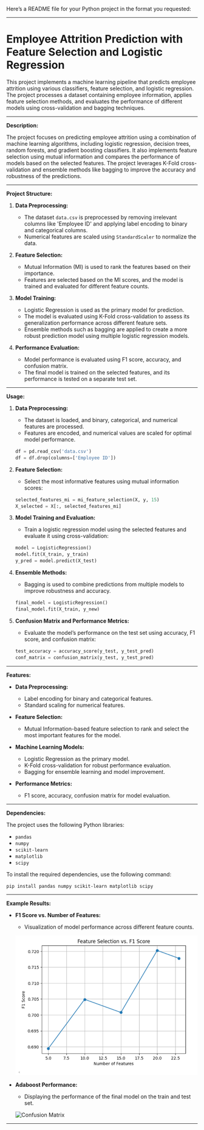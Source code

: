 Here’s a README file for your Python project in the format you requested:

---

# Employee Attrition Prediction with Feature Selection and Logistic Regression

This project implements a machine learning pipeline that predicts employee attrition using various classifiers, feature selection, and logistic regression. The project processes a dataset containing employee information, applies feature selection methods, and evaluates the performance of different models using cross-validation and bagging techniques.

---

**Description:**

The project focuses on predicting employee attrition using a combination of machine learning algorithms, including logistic regression, decision trees, random forests, and gradient boosting classifiers. It also implements feature selection using mutual information and compares the performance of models based on the selected features. The project leverages K-Fold cross-validation and ensemble methods like bagging to improve the accuracy and robustness of the predictions.

---

**Project Structure:**

1. **Data Preprocessing:**
   - The dataset `data.csv` is preprocessed by removing irrelevant columns like 'Employee ID' and applying label encoding to binary and categorical columns.
   - Numerical features are scaled using `StandardScaler` to normalize the data.

2. **Feature Selection:**
   - Mutual Information (MI) is used to rank the features based on their importance. 
   - Features are selected based on the MI scores, and the model is trained and evaluated for different feature counts.

3. **Model Training:**
   - Logistic Regression is used as the primary model for prediction.
   - The model is evaluated using K-Fold cross-validation to assess its generalization performance across different feature sets.
   - Ensemble methods such as bagging are applied to create a more robust prediction model using multiple logistic regression models.

4. **Performance Evaluation:**
   - Model performance is evaluated using F1 score, accuracy, and confusion matrix.
   - The final model is trained on the selected features, and its performance is tested on a separate test set.

---

**Usage:**

1. **Data Preprocessing:**
   - The dataset is loaded, and binary, categorical, and numerical features are processed.
   - Features are encoded, and numerical values are scaled for optimal model performance.

   ```python
   df = pd.read_csv('data.csv')
   df = df.drop(columns=['Employee ID'])
   ```

2. **Feature Selection:**
   - Select the most informative features using mutual information scores:

   ```python
   selected_features_mi = mi_feature_selection(X, y, 15)
   X_selected = X[:, selected_features_mi]
   ```

3. **Model Training and Evaluation:**
   - Train a logistic regression model using the selected features and evaluate it using cross-validation:

   ```python
   model = LogisticRegression()
   model.fit(X_train, y_train)
   y_pred = model.predict(X_test)
   ```

4. **Ensemble Methods:**
   - Bagging is used to combine predictions from multiple models to improve robustness and accuracy.

   ```python
   final_model = LogisticRegression()
   final_model.fit(X_train, y_new)
   ```

5. **Confusion Matrix and Performance Metrics:**
   - Evaluate the model’s performance on the test set using accuracy, F1 score, and confusion matrix:

   ```python
   test_accuracy = accuracy_score(y_test, y_test_pred)
   conf_matrix = confusion_matrix(y_test, y_test_pred)
   ```

---

**Features:**

- **Data Preprocessing:**
  - Label encoding for binary and categorical features.
  - Standard scaling for numerical features.
  
- **Feature Selection:**
  - Mutual Information-based feature selection to rank and select the most important features for the model.
  
- **Machine Learning Models:**
  - Logistic Regression as the primary model.
  - K-Fold cross-validation for robust performance evaluation.
  - Bagging for ensemble learning and model improvement.
  
- **Performance Metrics:**
  - F1 score, accuracy, confusion matrix for model evaluation.
  
---

**Dependencies:**

The project uses the following Python libraries:

- `pandas`
- `numpy`
- `scikit-learn`
- `matplotlib`
- `scipy`

To install the required dependencies, use the following command:

```bash
pip install pandas numpy scikit-learn matplotlib scipy
```

---

**Example Results:**

- **F1 Score vs. Number of Features:**
  - Visualization of model performance across different feature counts.

  ![F1 Score vs Features](https://github.com/Emelloul98/Employee-Attrition-Prediction/blob/main/feature%20selection.png)
- **Adaboost Performance:**
  - Displaying the performance of the final model on the train and test set.

  ![Confusion Matrix]()

---
